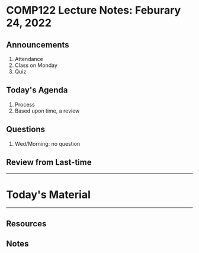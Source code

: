 # COMP122 Lecture Notes: Feburary 24, 2022

## Announcements
   1. Attendance
   1. Class on Monday
   1. Quiz


## Today's Agenda
   1. Process
   1. Based upon time, a review

## Questions
   1. Wed/Morning: no question
   
## Review from Last-time

---
# Today's Material


---
## Resources
## Notes